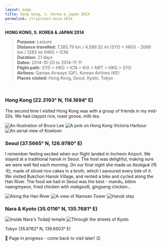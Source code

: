 ```yaml
---
layout: page
title: hong kong, s. korea & japan 2014
permalink: /trip/east-asia-2014
---
```


<b>HONG KONG, S. KOREA & JAPAN 2014</b>

<blockquote>
<b>Purpose:</b> Leisure<br />
<b>Distance travelled:</b> 7,385.79 km / 4,589.32 mi (SYD > HKG) - 2066 km / 1283 mi (HKG > ICN)<br />
<b>Duration:</b> 21 days<br />
<b>Dates:</b> 2014-10-20 to 2014-11-11<br />
<b>Flight path:</b> SYD > HKG > ICN > KIX > NRT > HKG > SYD <br />
<b>Airlines:</b> Qantas Airways (QF), Korean Airlines (KE)<br />
<b>Places visited:</b> Hong Kong, Seoul, Kyoto, Tokyo
</blockquote>

<br />

### Hong Kong (22.3193° N, 114.1694° E)

The second time I visited Hong Kong was with a group of friends in my mid-20s. We had claypot rice, roast goose, milk tea.

<img src="/assets/2014-hk-001.jpg" alt="An illustration of Bruce Lee">

<img src="/assets/2014-hk-002.jpg" alt="A junk on Hong Kong Victoria Harbour">

<img src="/assets/2014-hk-003.jpg" alt="An aerial view of Kowloon">

<br />

### Seoul (37.5665° N, 126.9780° E)

I remember feeling excited when our flight landed in Incheon Airport. We stayed at a traditional hanok in Seoul. The host was delighful, making sure we were well fed each morning. On our final night she made us <i>tteokguk</i> (떡국), made of sliced rice cakes in a broth, which I savoured every bite of it. We visited Bukchon Hanok Village, and rented a bike and cycled along the Han River. The food we had in Seoul was the best - mandu, bibim naengmyeon, fried chicken with <i>makgeolli</i>, gingseng chicken...

<img src="/assets/2014-skorea-001.jpg" alt="Along the Han River">

<img src="/assets/2014-skorea-002.jpg" alt="A view of Namsan Tower">

<img src="/assets/2014-skorea-003.jpg" alt="Hanok stay">

<br />

### Nara & Kyoto (35.0116° N, 135.7681° E)<br />

<img src="/assets/2014-nara-001.jpg" alt="Inside Nara's Todaiji temple">

<img src="/assets/2014-kyoto-002.jpg" alt="Through the streets of Kyoto">

Tokyo (35.6762° N, 139.6503° E)

🚧 Page in progress - come back to visit later! 😉

<style>
  .wrapper {
    max-width: 58em;
  }
</style>